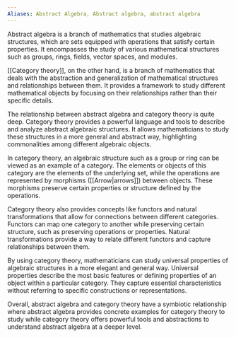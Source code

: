 ```yaml
---
Aliases: Abstract Algebra, Abstract algebra, abstract algebra
---
```


Abstract algebra is a branch of mathematics that studies algebraic structures, which are sets equipped with operations that satisfy certain properties. It encompasses the study of various mathematical structures such as groups, rings, fields, vector spaces, and modules.

[[Category theory]], on the other hand, is a branch of mathematics that deals with the abstraction and generalization of mathematical structures and relationships between them. It provides a framework to study different mathematical objects by focusing on their relationships rather than their specific details.

The relationship between abstract algebra and category theory is quite deep. Category theory provides a powerful language and tools to describe and analyze abstract algebraic structures. It allows mathematicians to study these structures in a more general and abstract way, highlighting commonalities among different algebraic objects.

In category theory, an algebraic structure such as a group or ring can be viewed as an example of a category. The elements or objects of this category are the elements of the underlying set, while the operations are represented by morphisms ([[Arrow|arrows]]) between objects. These morphisms preserve certain properties or structure defined by the operations.

Category theory also provides concepts like functors and natural transformations that allow for connections between different categories. Functors can map one category to another while preserving certain structure, such as preserving operations or properties. Natural transformations provide a way to relate different functors and capture relationships between them.

By using category theory, mathematicians can study universal properties of algebraic structures in a more elegant and general way. Universal properties describe the most basic features or defining properties of an object within a particular category. They capture essential characteristics without referring to specific constructions or representations.

Overall, abstract algebra and category theory have a symbiotic relationship where abstract algebra provides concrete examples for category theory to study while category theory offers powerful tools and abstractions to understand abstract algebra at a deeper level.